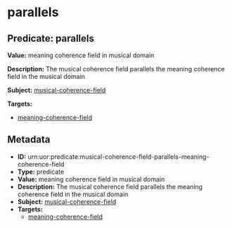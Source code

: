 # parallels

## Predicate: parallels

**Value:** meaning coherence field in musical domain

**Description:** The musical coherence field parallels the meaning coherence field in the musical domain

**Subject:** [musical-coherence-field](../Concepts/musical-coherence-field.md)

**Targets:**

- [meaning-coherence-field](../Concepts/meaning-coherence-field.md)

## Metadata

- **ID:** urn:uor:predicate:musical-coherence-field-parallels-meaning-coherence-field
- **Type:** predicate
- **Value:** meaning coherence field in musical domain
- **Description:** The musical coherence field parallels the meaning coherence field in the musical domain
- **Subject:** [musical-coherence-field](../Concepts/musical-coherence-field.md)
- **Targets:**
  - [meaning-coherence-field](../Concepts/meaning-coherence-field.md)
